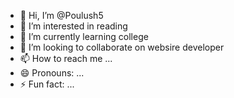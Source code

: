 - 👋 Hi, I’m @Poulush5
- 👀 I’m interested in reading
- 🌱 I’m currently learning college
- 💞️ I’m looking to collaborate on websire developer
- 📫 How to reach me ...
- 😄 Pronouns: ...
- ⚡ Fun fact: ...

<!---
Poulush5/Poulush5 is a ✨ special ✨ repository because its `README.md` (this file) appears on your GitHub profile.
You can click the Preview link to take a look at your changes.
--->
